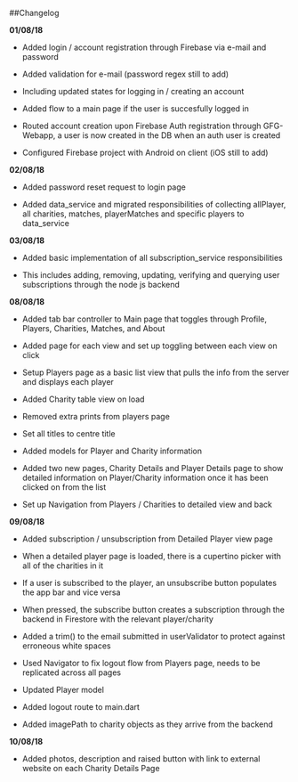 ##Changelog

__01/08/18__

- Added login / account registration through Firebase via e-mail and password

- Added validation for e-mail (password regex still to add)

- Including updated states for logging in / creating an account

- Added flow to a main page if the user is succesfully logged in

- Routed account creation upon Firebase Auth registration through GFG-Webapp, a user is now created in the DB when an auth user is created

- Configured Firebase project with Android on client (iOS still to add)

__02/08/18__

- Added password reset request to login page

- Added data_service and migrated responsibilities of collecting allPlayer, all charities, matches, playerMatches and specific
players to data_service

__03/08/18__

- Added basic implementation of all subscription_service responsibilities

- This includes adding, removing, updating, verifying and querying user subscriptions through the node js backend

__08/08/18__

- Added tab bar controller to Main page that toggles through Profile, Players, Charities, Matches, and About

- Added page for each view and set up toggling between each view on click

- Setup Players page as a basic list view that pulls the info from the server and displays each player

- Added Charity table view on load

- Removed extra prints from players page

- Set all titles to centre title

- Added models for Player and Charity information

- Added two new pages, Charity Details and Player Details page to show detailed information on Player/Charity information once it has been clicked on from the list

- Set up Navigation from Players / Charities to detailed view and back

__09/08/18__

- Added subscription / unsubscription from Detailed Player view page

- When a detailed player page is loaded, there is a cupertino picker with all of the charities in it

- If a user is subscribed to the player, an unsubscribe button populates the app bar and vice versa

- When pressed, the subscribe button creates a subscription through the backend in Firestore with the relevant player/charity

- Added a trim() to the email submitted in userValidator to protect against erroneous white spaces

- Used Navigator to fix logout flow from Players page, needs to be replicated across all pages

- Updated Player model

- Added logout route to main.dart

- Added imagePath to charity objects as they arrive from the backend

__10/08/18__

- Added photos, description and raised button with link to external website on each Charity Details Page